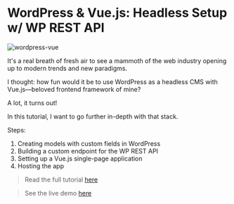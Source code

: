 # WordPress & Vue.js: Headless Setup w/ WP REST API

![wordpress-vue](https://snipcart.com/media/204208/wordpress-vue.png)

It's a real breath of fresh air to see a mammoth of the web industry opening up to modern trends and new paradigms.

I thought: how fun would it be to use WordPress as a headless CMS with Vue.js&mdash;beloved frontend framework of mine?

A lot, it turns out!

In this tutorial, I want to go further in-depth with that stack. 

Steps:

1. Creating models with custom fields in WordPress
2. Building a custom endpoint for the WP REST API
3. Setting up a Vue.js single-page application
4. Hosting the app

> Read the full tutorial [here]()

> See the live demo [here](https://wordpress-vue.netlify.com/)
